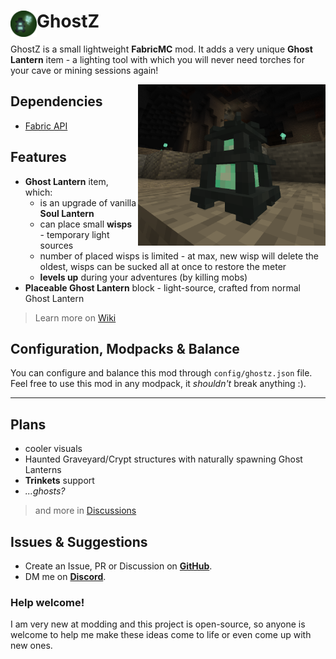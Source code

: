 # <img src="resources/ghostz_icon_round.png" width="42" height="42" align="left"> GhostZ 


GhostZ is a small lightweight **FabricMC** mod. It adds a very unique **Ghost Lantern** item - a lighting tool with which you will never need torches for your cave or mining sessions again!

<img src="resources/cave.png" width="300" align="right">


## Dependencies
- [Fabric API](https://www.curseforge.com/minecraft/mc-mods/fabric-api)

<!-- ### Optional
- [Trinkets](https://www.curseforge.com/minecraft/mc-mods/trinkets) -->

## Features
- **Ghost Lantern** item, which:
  - is an upgrade of vanilla **Soul Lantern**
  - can place small **wisps** - temporary light sources
  - number of placed wisps is limited - at max, new wisp will delete the oldest, wisps can be sucked all at once to restore the meter
  - **levels up** during your adventures (by killing mobs)
- **Placeable Ghost Lantern** block - light-source, crafted from normal Ghost Lantern

> Learn more on [Wiki](https://github.com/itzTerra/GhostZ/wiki)

## Configuration, Modpacks & Balance
You can configure and balance this mod through `config/ghostz.json` file.  
Feel free to use this mod in any modpack, it *shouldn't* break anything :).

<hr>

## Plans
- cooler visuals
- Haunted Graveyard/Crypt structures with naturally spawning Ghost Lanterns
- **Trinkets** support
- *...ghosts?*

> and more in [Discussions](https://github.com/itzTerra/GhostZ/discussions/3)


## Issues & Suggestions
- Create an Issue, PR or Discussion on [**GitHub**](https://github.com/itzTerra/GhostZ/).
- DM me on [**Discord**](https://discordapp.com/users/273461148441903105/).

### Help welcome!
I am very new at modding and this project is open-source, so anyone is welcome to help me make these ideas come to life or even come up with new ones.